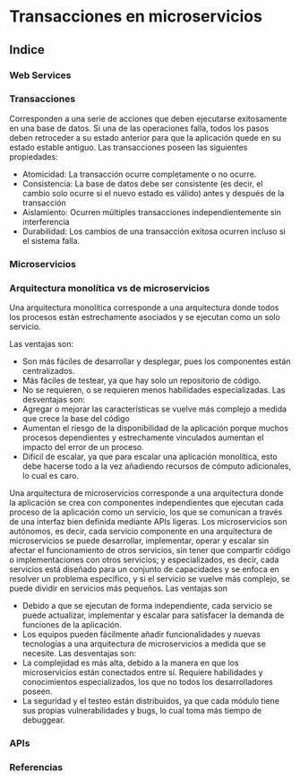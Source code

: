 # Transacciones en microservicios
## Indice

### Web Services


### Transacciones
Corresponden a una serie de acciones que deben ejecutarse exitosamente en una base de datos. Si una  de las operaciones falla, todos los pasos deben retroceder a su estado anterior para que la aplicación quede en su estado estable antiguo. Las transacciones poseen las siguientes propiedades:
- Atomicidad: La transacción ocurre completamente o no ocurre.
- Consistencia: La base de datos debe ser consistente (es decir, el cambio solo ocurre si el nuevo estado es válido) antes y después de la transacción
- Aislamiento: Ocurren múltiples transacciones independientemente sin interferencia
- Durabilidad: Los cambios de una transacción exitosa ocurren incluso si el sistema falla.

### Microservicios

### Arquitectura monolítica vs de microservicios
Una arquitectura monolítica corresponde a una arquitectura donde todos los procesos están estrechamente asociados y se ejecutan como un solo servicio.

Las ventajas son:
- Son más fáciles de desarrollar y desplegar, pues los componentes están centralizados.
- Más fáciles de testear, ya que hay solo un repositorio de código.
- No se requieren, o se requieren menos habilidades especializadas.
Las desventajas son:
- Agregar o mejorar las características se vuelve más complejo a medida que crece la base del código
- Aumentan el riesgo de la disponibilidad de la aplicación porque muchos procesos dependientes y estrechamente vinculados aumentan el impacto del error de un proceso.
- Difícil de escalar, ya que para escalar una aplicación monolítica, esto debe hacerse todo a la vez añadiendo recursos de cómputo adicionales, lo cual es caro.

Una arquitectura de microservicios corresponde a una arquitectura donde la aplicación se crea con componentes independientes que ejecutan cada proceso de la aplicación como un servicio, los que se comunican a través de una interfaz bien definida mediante APIs ligeras.
Los microservicios son autónomos, es decir, cada servicio componente en una arquitectura de microservicios se puede desarrollar, implementar, operar y escalar sin afectar el funcionamiento de otros servicios, sin tener que compartir código o implementaciones con otros servicios; y especializados, es decir, cada servicios está diseñado para un conjunto de capacidades y se enfoca en resolver un problema específico, y si el servicio se vuelve más complejo, se puede dividir en servicios más pequeños.
Las ventajas son
- Debido a que se ejecutan de forma independiente, cada servicio se puede actualizar, implementar y escalar para satisfacer la demanda de funciones de la aplicación.
- Los equipos pueden fácilmente añadir funcionalidades y nuevas tecnologías a una arquitectura de microservicios a medida que se necesite.
Las desventajas son:
- La complejidad es más alta, debido a la manera en que los microservicios están conectados entre sí.
Requiere habilidades y conocimientos especializados, los que no todos los desarrolladores poseen.
- La seguridad y el testeo están distribuidos, ya que cada módulo tiene sus propias vulnerabilidades y bugs, lo cual toma más tiempo de debuggear.

### APIs


### Referencias
